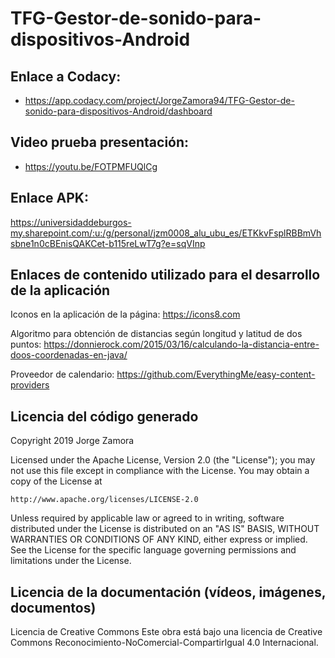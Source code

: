 # TFG-Gestor-de-sonido-para-dispositivos-Android

## Enlace a Codacy:
- https://app.codacy.com/project/JorgeZamora94/TFG-Gestor-de-sonido-para-dispositivos-Android/dashboard

## Video prueba presentación:
- https://youtu.be/FOTPMFUQlCg

## Enlace APK:
https://universidaddeburgos-my.sharepoint.com/:u:/g/personal/jzm0008_alu_ubu_es/ETKkvFsplRBBmVhsbne1n0cBEnisQAKCet-b115reLwT7g?e=sqVInp



## Enlaces de contenido utilizado para el desarrollo de la aplicación

Iconos en la aplicación de la página: https://icons8.com

Algoritmo para obtención de distancias según longitud y latitud de dos puntos: https://donnierock.com/2015/03/16/calculando-la-distancia-entre-doos-coordenadas-en-java/

Proveedor de calendario: https://github.com/EverythingMe/easy-content-providers


## Licencia del código generado

Copyright 2019 Jorge Zamora

Licensed under the Apache License, Version 2.0 (the "License");
you may not use this file except in compliance with the License.
You may obtain a copy of the License at

    http://www.apache.org/licenses/LICENSE-2.0

Unless required by applicable law or agreed to in writing, software
distributed under the License is distributed on an "AS IS" BASIS,
WITHOUT WARRANTIES OR CONDITIONS OF ANY KIND, either express or implied.
See the License for the specific language governing permissions and
limitations under the License.

## Licencia de la documentación (vídeos, imágenes, documentos)

Licencia de Creative Commons
Este obra está bajo una licencia de Creative Commons Reconocimiento-NoComercial-CompartirIgual 4.0 Internacional.